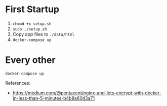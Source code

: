 # First Startup

1. `chmod +x setup.sh`
2. `sudo ./setup.sh`
3. Copy app files to `./data/html`
4. `docker-compose up`

# Every other

`docker-compose up`

References:

- https://medium.com/@pentacent/nginx-and-lets-encrypt-with-docker-in-less-than-5-minutes-b4b8a60d3a71
